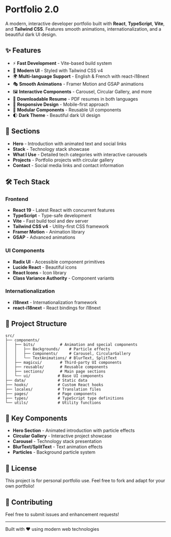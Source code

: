 # Portfolio 2.0

A modern, interactive developer portfolio built with **React**, **TypeScript**, **Vite**, and **Tailwind CSS**. Features smooth animations, internationalization, and a beautiful dark UI design.

## ✨ Features

- ⚡️ **Fast Development** - Vite-based build system
- 🎨 **Modern UI** - Styled with Tailwind CSS v4
- 🌍 **Multi-language Support** - English & French with react-i18next
- 🎭 **Smooth Animations** - Framer Motion and GSAP animations
- 🖼️ **Interactive Components** - Carousel, Circular Gallery, and more
- 📄 **Downloadable Resume** - PDF resumes in both languages
- 📱 **Responsive Design** - Mobile-first approach
- 🧩 **Modular Components** - Reusable UI components
- 🌓 **Dark Theme** - Beautiful dark UI design

## 🚀 Sections

- **Hero** - Introduction with animated text and social links
- **Stack** - Technology stack showcase
- **What I Use** - Detailed tech categories with interactive carousels
- **Projects** - Portfolio projects with circular gallery
- **Contact** - Social media links and contact information

## 🛠️ Tech Stack

### Frontend
- **React 19** - Latest React with concurrent features
- **TypeScript** - Type-safe development
- **Vite** - Fast build tool and dev server
- **Tailwind CSS v4** - Utility-first CSS framework
- **Framer Motion** - Animation library
- **GSAP** - Advanced animations

### UI Components
- **Radix UI** - Accessible component primitives
- **Lucide React** - Beautiful icons
- **React Icons** - Icon library
- **Class Variance Authority** - Component variants

### Internationalization
- **i18next** - Internationalization framework
- **react-i18next** - React bindings for i18next

## 📁 Project Structure

```
src/
├── components/
│   ├── bits/           # Animation and special components
│   │   ├── Backgrounds/    # Particle effects
│   │   ├── Components/     # Carousel, CircularGallery
│   │   └── TextAnimations/ # BlurText, SplitText
│   ├── magicui/        # Third-party UI components
│   ├── reusable/       # Reusable components
│   ├── sections/       # Main page sections
│   └── ui/            # Base UI components
├── data/              # Static data
├── hooks/             # Custom React hooks
├── locales/           # Translation files
├── pages/             # Page components
├── types/             # TypeScript type definitions
└── utils/             # Utility functions
```

## 🌟 Key Components

- **Hero Section** - Animated introduction with particle effects
- **Circular Gallery** - Interactive project showcase
- **Carousel** - Technology stack presentation
- **BlurText/SplitText** - Text animation effects
- **Particles** - Background particle system

## 📄 License

This project is for personal portfolio use. Feel free to fork and adapt for your own portfolio!

## 🤝 Contributing

Feel free to submit issues and enhancement requests!

---

Built with ❤️ using modern web technologies
